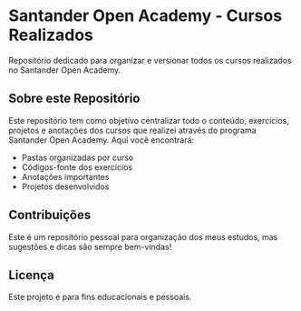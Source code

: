 #  Santander Open Academy - Cursos Realizados

Repositório dedicado para organizar e versionar todos os cursos realizados no Santander Open Academy.

##  Sobre este Repositório

Este repositório tem como objetivo centralizar todo o conteúdo, exercícios, projetos e anotações dos cursos que realizei através do programa Santander Open Academy. Aqui você encontrará:

- Pastas organizadas por curso
- Códigos-fonte dos exercícios
- Anotações importantes
-  Projetos desenvolvidos

## Contribuições

Este é um repositório pessoal para organização dos meus estudos, mas sugestões e dicas são sempre bem-vindas!

## Licença

Este projeto é para fins educacionais e pessoais.
